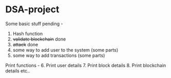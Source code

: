 # DSA-project

Some basic stuff pending - 
1.  Hash function
2.  ~~validate blockchain~~ done
3.  ~~attack~~ done
4.  some way to add user to the system (some parts)
5.  some way to add transactions (some parts)

Print functions - 
6. Print user details
7. Print block details
8. Print blockchain details
etc..
